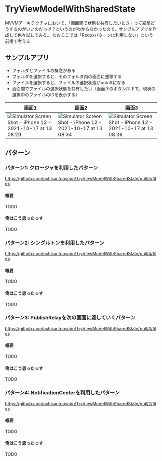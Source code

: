 # TryViewModelWithSharedState

MVVMアーキテクチャにおいて、「画面間で状態を共有したいとき」って結局どうするのがいいのだっけ？というのがわからなかったので、サンプルアプリを作成して色々試してみる。
なおここでは「Reduxパターンは利用しない」という前提で考える

## サンプルアプリ

- フォルダとファイルの概念がある
- フォルダを選択すると、そのフォルダ内の画面に遷移する
- ファイルを選択すると、ファイルの選択状態がon/offになる
- 画面間でファイルの選択状態を共有したい（画面下のボタン押下で、現状の選択中のファイルのIDを表示する）

|画面1|画面2|画面3|
|--|--|--|
|![Simulator Screen Shot - iPhone 12 - 2021-10-17 at 13 08 29](https://user-images.githubusercontent.com/2215663/137610857-0dcc0c72-df95-4f91-8638-b4f1f21eacdb.png)|![Simulator Screen Shot - iPhone 12 - 2021-10-17 at 13 08 34](https://user-images.githubusercontent.com/2215663/137610853-325f02a3-fe28-4fe4-8c9c-61c6b6dd4a83.png)|![Simulator Screen Shot - iPhone 12 - 2021-10-17 at 13 08 36](https://user-images.githubusercontent.com/2215663/137610851-5dccc55c-7308-4cf7-a585-b2fcef09a21c.png)|

## パターン

### パターン1: クロージャを利用したパターン

https://github.com/ushisantoasobu/TryViewModelWithSharedState/pull/5/files

#### 概要

TODO

#### 俺はこう思ったっす

TODO

### パターン2: シングルトンを利用したパターン

https://github.com/ushisantoasobu/TryViewModelWithSharedState/pull/4/files

#### 概要

TODO

#### 俺はこう思ったっす

TODO

### パターン3: PublishRelayを次の画面に渡していくパターン

https://github.com/ushisantoasobu/TryViewModelWithSharedState/pull/3/files

#### 概要

TODO

#### 俺はこう思ったっす

TODO

### パターン4: NotificationCenterを利用したパターン 

https://github.com/ushisantoasobu/TryViewModelWithSharedState/pull/2/files

#### 概要

TODO

#### 俺はこう思ったっす

TODO
